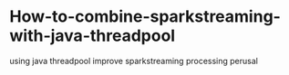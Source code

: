 # How-to-combine-sparkstreaming-with-java-threadpool
using java threadpool improve sparkstreaming processing perusal
